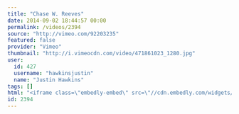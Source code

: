 ```yaml
---
title: "Chase W. Reeves"
date: 2014-09-02 18:44:57 00:00
permalink: /videos/2394
source: "http://vimeo.com/92203235"
featured: false
provider: "Vimeo"
thumbnail: "http://i.vimeocdn.com/video/471861023_1280.jpg"
user:
  id: 427
  username: "hawkinsjustin"
  name: "Justin Hawkins"
tags: []
html: "<iframe class=\"embedly-embed\" src=\"//cdn.embedly.com/widgets/media.html?src=http%3A%2F%2Fplayer.vimeo.com%2Fvideo%2F92203235&wmode=transparent&src_secure=1&url=http%3A%2F%2Fvimeo.com%2F92203235&image=http%3A%2F%2Fi.vimeocdn.com%2Fvideo%2F471861023_1280.jpg&key=daaebf4d9cdd46779200162d0ca86e20&type=text%2Fhtml&schema=vimeo\" width=\"1280\" height=\"720\" scrolling=\"no\" frameborder=\"0\" allowfullscreen></iframe>"
id: 2394
---
```


